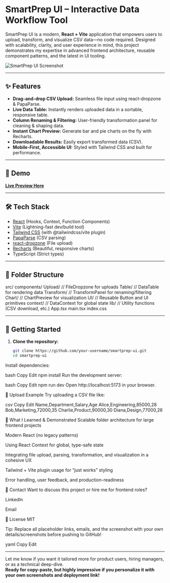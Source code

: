 # SmartPrep UI – Interactive Data Workflow Tool

SmartPrep UI is a modern, **React + Vite** application that empowers users to upload, transform, and visualize CSV data—no code required. Designed with scalability, clarity, and user experience in mind, this project demonstrates my expertise in advanced frontend architecture, reusable component patterns, and the latest in UI tooling.

![SmartPrep UI Screenshot](./screenshot.png) <!-- Replace with your own image -->

---

## ✨ Features

- **Drag-and-drop CSV Upload:** Seamless file input using react-dropzone & PapaParse.
- **Live Data Table:** Instantly renders uploaded data in a sortable, responsive table.
- **Column Renaming & Filtering:** User-friendly transformation panel for cleaning & shaping data.
- **Instant Chart Preview:** Generate bar and pie charts on the fly with Recharts.
- **Downloadable Results:** Easily export transformed data (CSV).
- **Mobile-First, Accessible UI:** Styled with Tailwind CSS and built for performance.

---

## 🚀 Demo

[**Live Preview Here**](#) <!-- Add your deployment link (e.g., Vercel, Netlify) -->

---

## 🛠️ Tech Stack

- [React](https://react.dev/) (Hooks, Context, Function Components)
- [Vite](https://vitejs.dev/) (Lightning-fast dev/build tool)
- [Tailwind CSS](https://tailwindcss.com/) (with @tailwindcss/vite plugin)
- [PapaParse](https://www.papaparse.com/) (CSV parsing)
- [react-dropzone](https://react-dropzone.js.org/) (File upload)
- [Recharts](https://recharts.org/) (Beautiful, responsive charts)
- TypeScript (Strict types)

---

## 🧩 Folder Structure

src/
components/
Upload/ // FileDropzone for uploads
Table/ // DataTable for rendering data
Transform/ // TransformPanel for renaming/filtering
Chart/ // ChartPreview for visualization
UI/ // Reusable Button and UI primitives
context/ // DataContext for global state
lib/ // Utility functions (CSV download, etc.)
App.tsx
main.tsx
index.css


---

## 🏁 Getting Started

1. **Clone the repository:**
   ```bash
   git clone https://github.com/your-username/smartprep-ui.git
   cd smartprep-ui


Install dependencies:

bash
Copy
Edit
npm install
Run the development server:

bash
Copy
Edit
npm run dev
Open http://localhost:5173 in your browser.

📂 Upload Example
Try uploading a CSV file like:

csv
Copy
Edit
Name,Department,Salary,Age
Alice,Engineering,85000,28
Bob,Marketing,72000,35
Charlie,Product,90000,30
Diana,Design,77000,26

🎯 What I Learned & Demonstrated
Scalable folder architecture for large frontend projects

Modern React (no legacy patterns)

Using React Context for global, type-safe state

Integrating file upload, parsing, transformation, and visualization in a cohesive UX

Tailwind + Vite plugin usage for “just works” styling

Error handling, user feedback, and production-readiness

📢 Contact
Want to discuss this project or hire me for frontend roles?

LinkedIn

Email

📝 License
MIT

Tip: Replace all placeholder links, emails, and the screenshot with your own details/screenshots before pushing to GitHub!

yaml
Copy
Edit

---

Let me know if you want it tailored more for product users, hiring managers, or as a technical deep-dive.  
**Ready for copy-paste, but highly impressive if you personalize it with your own screenshots and deployment link!**





